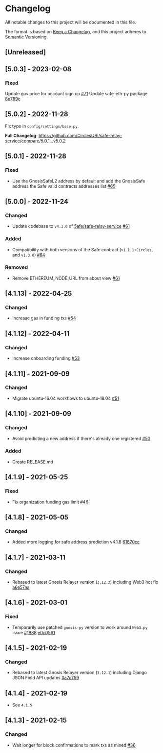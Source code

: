 # Changelog

All notable changes to this project will be documented in this file.

The format is based on [Keep a Changelog](https://keepachangelog.com/en/1.0.0/),
and this project adheres to [Semantic Versioning](https://semver.org/spec/v2.0.0.html).

## [Unreleased]

## [5.0.3] - 2023-02-08

### Fixed 
Update gas price for account sign up [#71](https://github.com/CirclesUBI/safe-relay-service/pull/71)
Update safe-eth-py package [8e789c](https://github.com/CirclesUBI/safe-relay-service/commit/8e789c17065cb38246f64008a824b04266eeb2ef)
 
## [5.0.2] - 2022-11-28

Fix typo in `config/settings/base.py`.

**Full Changelog**: https://github.com/CirclesUBI/safe-relay-service/compare/5.0.1...v5.0.2

## [5.0.1] - 2022-11-28

### Fixed

- Use the GnosisSafeL2 address by default and add the GnosisSafe address the Safe valid contracts addresses list [#65](https://github.com/CirclesUBI/safe-relay-service/pull/65)

## [5.0.0] - 2022-11-24

### Changed

- Update codebase to `v4.1.0` of [5afe/safe-relay-service](https://github.com/5afe/safe-relay-service) [#61](https://github.com/CirclesUBI/safe-relay-service/pull/61)

### Added

- Compatibility with both versions of the Safe contract (`v1.1.1+Circles`, and `v1.3.0`) [#64](https://github.com/CirclesUBI/safe-relay-service/pull/64)

### Removed

- Remove ETHEREUM_NODE_URL from about view [#61](https://github.com/CirclesUBI/safe-relay-service/pull/61)

## [4.1.13] - 2022-04-25

### Changed

- Increase gas in funding txs [#54](https://github.com/CirclesUBI/safe-relay-service/pull/54)

## [4.1.12] - 2022-04-11

### Changed

- Increase onboarding funding [#53](https://github.com/CirclesUBI/safe-relay-service/pull/53)

## [4.1.11] - 2021-09-09

### Changed

- Migrate ubuntu-16.04 workflows to ubuntu-18.04 [#51](https://github.com/CirclesUBI/safe-relay-service/pull/51)

## [4.1.10] - 2021-09-09

### Changed

- Avoid predicting a new address if there's already one registered [#50](https://github.com/CirclesUBI/safe-relay-service/pull/50)

### Added

- Create RELEASE.md

## [4.1.9] - 2021-05-25

### Fixed

- Fix organization funding gas limit [#46](https://github.com/CirclesUBI/safe-relay-service/pull/46)

## [4.1.8] - 2021-05-05

### Changed

- Added more logging for safe address prediction v4.1.8 [61870cc](https://github.com/CirclesUBI/safe-relay-service/commit/61870cc1659c970a1b083dd6bde44744d5187aca)

## [4.1.7] - 2021-03-11

### Changed

- Rebased to latest Gnosis Relayer version (`3.12.2`) including Web3 hot fix [a6e57aa](https://github.com/gnosis/safe-relay-service/commit/a6e57aa07c38dd782155509906f1d9e42b1486a1)

## [4.1.6] - 2021-03-01

### Fixed

- Temporarily use patched `gnosis-py` version to work around `Web3.py` issue [#1888](https://github.com/ethereum/web3.py/issues/1888) [e0c0561](https://github.com/CirclesUBI/safe-relay-service/commit/e0c056190e41baa4634afaf303563d1d55e69bb3)

## [4.1.5] - 2021-02-19

### Changed

- Rebased to latest Gnosis Relayer version (`3.12.1`) including Django JSON Field API updates [0a7c759](https://github.com/gnosis/safe-relay-service/commit/0a7c759ddb0475362eb81c4ec4055a602599eaab)

## [4.1.4] - 2021-02-19

- See `4.1.5`

## [4.1.3] - 2021-02-15

### Changed

- Wait longer for block confirmations to mark txs as mined [#36](https://github.com/CirclesUBI/safe-relay-service/pull/36)

